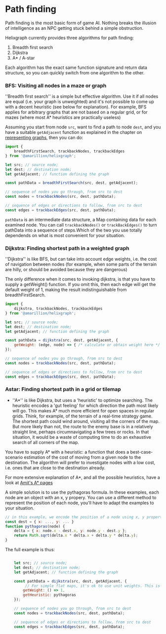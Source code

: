# Path finding

Path finding is the most basic form of game AI. Nothing breaks the illusion of intelligence as an NPC getting stuck behind a simple obstruction.

Helixgraph currently provides three algorithms for path finding:
1. Breadth first search
1. Dijkstra
1. A* / A-star

Each algorithm has the exact same function signature and return data structure, so you can quickly switch from one algorithm to the other.

### BFS: Visiting all nodes in a maze or graph

''Breadth first search'' is a simple but effective algorithm. Use it if all nodes are equal (i.e. your graph is unweighted) and it's not possible to come up with a decent heuristic (see below for explanation). For example, BFS applies for arbitrary graphs that are not based on a regular grid, or for mazes (where most A* heuristics are practically useless)

Assuming you start from node `src`, want to find a path to node `dest`, and you have a suitable `getAdjacent` function as explained in the chapter on [representing graphs](./graphs.md), then you can do:

```js
import { 
	breadthFirstSearch, trackbackNodes, trackbackEdges 
} from '@amarillion/helixgraph';

let src; // source node;
let dest; // destination node;
let getAdjacent; // function defining the graph

const pathData = breadthFirstSearch(src, dest, getAdjacent);

// sequence of nodes you go through, from src to dest
const nodes = trackbackNodes(src, dest, pathData);

// sequence of edges or directions to follow, from src to dest
const edges = trackbackEdges(src, dest, pathData);
```

`pathData` is an intermediate data structure, a Map containing data for each examined node.
You can call `trackbackNodes()` or `trackBackEdges()` to turn pathData into a sequence of steps.Which of the two you use totally dependends on what is most convenient for your situation.

### Dijkstra: Finding shortest path in a weighted graph

''Dijkstra'' is like BFS, but can take into account edge weights, i.e. the cost of navigation between nodes (for example, when some parts of the terrain are hilly, or should be avoided because they are dangerous)

The only difference when it comes to invoking dijkstra, is that you have to supply a getWeight() function. If you omit this, then each edge will get the default weight of 1, making the result indistinguishable from breadthFirstSearch.

```js
import { 
	dijkstra, trackbackNodes, trackbackEdges 
} from '@amarillion/helixgraph';

let src; // source node;
let dest; // destination node;
let getAdjacent; // function defining the graph

const pathData = dijkstra(src, dest, getAdjacent, {
	getWeight: (edge, node) => { /* calculate or obtain weight here */ }
});

// sequence of nodes you go through, from src to dest
const nodes = trackbackNodes(src, dest, pathData);

// sequence of edges or directions to follow, from src to dest
const edges = trackbackEdges(src, dest, pathData);
```

### Astar: Finding shortest path in a grid or tilemap

* ''A*'' is like Dijkstra, but uses a 'heuristic' to optimize searching. The heuristic encodes a 'gut feeling' for which direction the path most likely will go. This makes A* much more efficient for open spaces in regular grids. Think, for example, of the terrain of a real-time strategy game. The shortest path could wind around, visiting all the corners of the map. But more likely than not, the route to the enemy base is in a relatively straight line, perhaps circumnavigating a few trees or rocks. In that situation, it would be a waste of computing time to do an exhaustive search of all corners of the map.

You have to supply A* with a heuristic: a function that does a best-case-scenario estimation of the cost of moving from a given node to the destination. The algorithm will prefer to investigate nodes with a low cost, i.e. ones that are close to the destination already.

For more extensive explanation of A*, and all the possible heuristics, have a look at [Amit's A* pages](http://theory.stanford.edu/~amitp/GameProgramming/)

A simple solution is to use the pythagoras formula. In these examples, each node are an object with an x, y propery. You can use a different method to represent the position of each node, you'll have to adapt the examples to your situation.

```js
// in this example, we encode the position of a node using x, y properties
const dest = { x: ..., y: ... }
function pythagoras(node) {
	delta = { x: node.x - dest.x, y: node.y - dest.y };
	return Math.sqrt(delta.x * delta.x + delta.y * delta.y);
}
```

The full example is thus:

```js

	let src; // source node;
	let dest; // destination node;
	let getAdjacent; // function defining the graph

	const pathData = dijkstra(src, dest, getAdjacent, {
		 // For simple flat maps, it's ok to use unit weights. This is actually the default.
		getWeight: () => 1,
		getHeuristic: pythagoras
	});

	// sequence of nodes you go through, from src to dest
	const nodes = trackbackNodes(src, dest, pathData);

	// sequence of edges or directions to follow, from src to dest
	const edges = trackbackEdges(src, dest, pathData);
```
